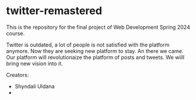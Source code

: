 # twitter-remastered
This is the repository for the final project of Web Development Spring 2024 course.

Twitter is outdated, a lot of people is not satisfied with the platform anymore. Now they are seeking new platform to stay. An there we came. Our platform will revolutionaize the platform of posts and tweets. We wiill bring new vision into it.

Creators:
- Shyndali Uldana
- 